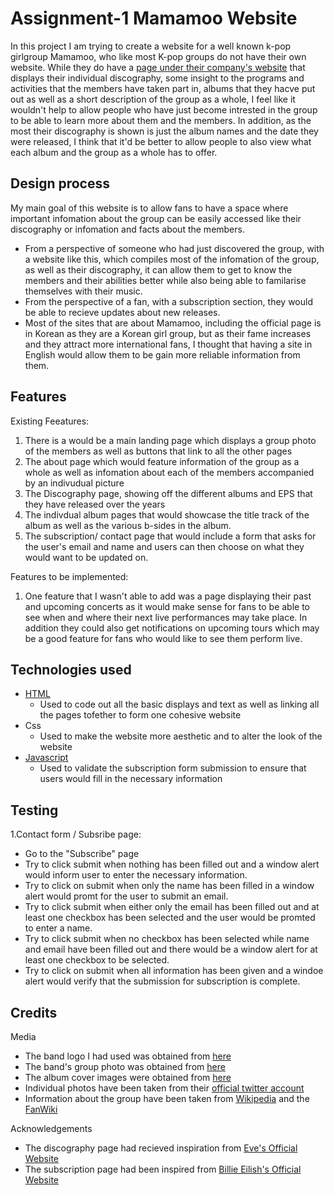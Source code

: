 # Assignment-1 Mamamoo Website
In this project I am trying to create a website for a well known k-pop girlgroup Mamamoo, who like most K-pop groups do not have their own website. While they do have a [page under their company's website](http://www.rbbridge.com/?page_id=23470) that displays their individual discography, some insight to the programs and activities that the members have taken part in, albums that they hacve put out as well as a short description of the group as a whole, I feel like it wouldn't help to allow people who have just become intrested in the group to be able to learn more about them and the members. In addition, as the most their discography is shown is just the album names and the date they were released, I think that it'd be better to allow people to also view what each album and the group as a whole has to offer.

## Design process
My main goal of this website is to allow fans to have a space where important infomation about the group can be easily accessed like their discography or infomation and facts about the members.
- From a perspective of someone who had just discovered the group, with a website like this, which compiles most of the infomation of the group, as well as their discography, it can allow them to get to know the members and their abilities better while also being able to familarise themselves with their music. 
- From the perspective of a fan, with a subscription section, they would be able to recieve updates about new releases.
- Most of the sites that are about Mamamoo, including the official page is in Korean as they are a Korean girl group, but as their fame increases and they attract more international fans, I thought that having a site in English would allow them to be gain more reliable information from them.

## Features 
Existing Feeatures:

1) There is a would be a main landing page which displays a group photo of the members as well as buttons that link to all the other pages
2) The about page which would feature information of the group as a whole as well as infomation about each of the members accompanied by an indivudual picture
3) The Discography page, showing off the different albums and EPS that they have released over the years
4) The indivdual album pages that would showcase the title track of the album as well as the various b-sides in the album.
5) The subscription/ contact page that would include a form that asks for the user's email and name and users can then choose on what they would want to be updated on.

Features to be implemented:

1) One feature that I wasn't able to add was a page displaying their past and upcoming concerts as it would make sense for fans to be able to see when and where their next live performances may take place. In addition they could also get notifications on upcoming tours which may be a good feature for fans who would like to see them perform live. 

## Technologies used
- [HTML](https://html.com/)
  - Used to code out all the basic displays and text as well as linking all the pages tofether to form one cohesive website
- Css
  - Used to make the website more aesthetic and to alter the look of the website
- [Javascript](https://www.javascript.com/)
  - Used to validate the subscription form submission to ensure that users would fill in the necessary information 

## Testing
 1.Contact form / Subsribe page:
  - Go to the "Subscribe" page
  - Try to click submit when nothing has been filled out and a window alert would inform user to enter the necessary information.
  - Try to click on submit when only the name has been filled in a window alert would promt for the user to submit an email.
  - Try to click submit when either only the email has been filled out and at least one checkbox has been selected and the user would be promted to enter a name.
  - Try to click submit when no checkbox has been selected while name and email have been filled out and there would be a window alert for at least one checkbox to be selected.
  - Try to click on submit when all information has been given and a windoe alert would verify that the submission for subscription is complete.
 
## Credits 
Media
- The band logo I had used was obtained from [here](https://www.pikpng.com/pngvi/iwJobJR_white-wind-mamamoo-clipart/)
- The band's group photo was obtained from [here](https://dbkpop.com/2021/06/02/mamamoo-waw-concept-photos-hd-hq)
- The album cover images were obtained from [here](https://kpopmerchandiseguide.com/discography/mamamoo-albums)
- Individual photos have been taken from their [official twitter account](https://twitter.com/RBW_MAMAMOO/status/1434169419765145603?s=20)
- Information about the group have been taken from [Wikipedia](https://en.wikipedia.org/wiki/Mamamoo) and the [FanWiki](https://mamamoo.fandom.com/wiki/MAMAMOO)

Acknowledgements
- The discography page had recieved inspiration from [Eve's Official Website](https://eveofficial.com/discography/)
- The subscription page had been inspired from [Billie Eilish's Official Website](https://www.billieeilish.com/)
